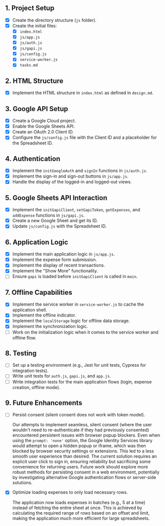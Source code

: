 ## 1. Project Setup

-   [x] Create the directory structure (`js` folder).
-   [x] Create the initial files:
    -   [x] `index.html`
    -   [x] `js/app.js`
    -   [x] `js/auth.js`
    -   [x] `js/gapi.js`
    -   [x] `js/config.js`
    -   [x] `service-worker.js`
    -   [x] `tasks.md`

## 2. HTML Structure

-   [x] Implement the HTML structure in `index.html` as defined in `design.md`.

## 3. Google API Setup

-   [x] Create a Google Cloud project.
-   [x] Enable the Google Sheets API.
-   [x] Create an OAuth 2.0 Client ID.
-   [x] Configure the `js/config.js` file with the Client ID and a placeholder for the Spreadsheet ID.

## 4. Authentication

-   [x] Implement the `initGoogleAuth` and `signIn` functions in `js/auth.js`.
-   [x] Implement the sign-in and sign-out buttons in `js/app.js`.
-   [x] Handle the display of the logged-in and logged-out views.

## 5. Google Sheets API Interaction

-   [x] Implement the `initGapiClient`, `setGapiToken`, `getExpenses`, and `addExpense` functions in `js/gapi.js`.
-   [x] Create a new Google Sheet and get its ID.
-   [x] Update `js/config.js` with the Spreadsheet ID.

## 6. Application Logic

-   [x] Implement the main application logic in `js/app.js`.
-   [x] Implement the expense form submission.
-   [x] Implement the display of recent transactions.
-   [x] Implement the "Show More" functionality.
-   [ ] Ensure `gapi` is loaded before `initGapiClient` is called in `main`.

## 7. Offline Capabilities

-   [x] Implement the service worker in `service-worker.js` to cache the application shell.
-   [x] Implement the offline indicator.
-   [x] Implement the `localStorage` logic for offline data storage.
-   [x] Implement the synchronization logic.
-   [ ] Work on the initialization logic when it comes to the service worker and offline flow.

## 8. Testing

-   [ ] Set up a testing environment (e.g., Jest for unit tests, Cypress for integration tests).
-   [ ] Write unit tests for `auth.js`, `gapi.js`, and `app.js`.
-   [ ] Write integration tests for the main application flows (login, expense creation, offline mode).

## 9. Future Enhancements

-   [ ] Persist consent (silent consent does not work with token model).

    Our attempts to implement seamless, silent consent (where the user wouldn't need to re-authenticate if they had previously consented) encountered persistent issues with browser popup blockers. Even when using the `prompt: 'none'` option, the Google Identity Services library would attempt to open a hidden popup or iframe, which was then blocked by browser security settings or extensions. This led to a less smooth user experience than desired. The current solution requires an explicit user click to sign in, ensuring reliability but sacrificing some convenience for returning users. Future work should explore more robust methods for persisting consent in a web environment, potentially by investigating alternative Google authentication flows or server-side solutions.

-   [x] Optimize loading expenses to only load necessary rows.

    The application now loads expenses in batches (e.g., 5 at a time) instead of fetching the entire sheet at once. This is achieved by calculating the required range of rows based on an offset and limit, making the application much more efficient for large spreadsheets.
